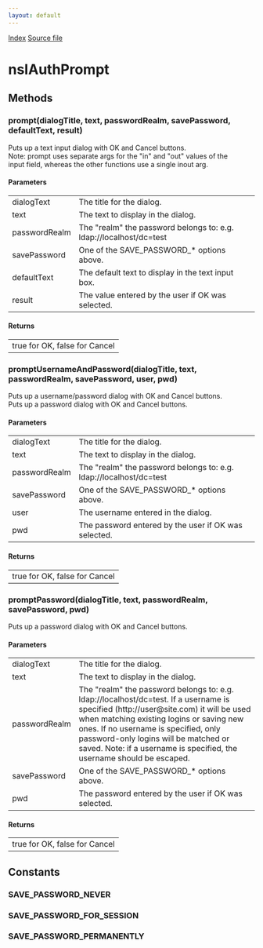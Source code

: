 ```yaml
---
layout: default
---
```

<div id='links'><a href="../index.html">Index</a>
<a href="http://dxr.mozilla.org/mozilla-central/source/netwerk/base/public/nsIAuthPrompt.idl">Source file</a>
</div>

# nsIAuthPrompt #

## Methods ##

### prompt(dialogTitle, text, passwordRealm, savePassword, defaultText, result) ###
  
Puts up a text input dialog with OK and Cancel buttons.  
Note: prompt uses separate args for the "in" and "out" values of the  
      input field, whereas the other functions use a single inout arg.  
  

#### Parameters ####

<table>

<tr>
<td>dialogText</td>
<td>The title for the dialog.  
</td>
</tr>

<tr>
<td>text</td>
<td>The text to display in the dialog.  
</td>
</tr>

<tr>
<td>passwordRealm</td>
<td>The "realm" the password belongs to: e.g.  
                      ldap://localhost/dc=test  
</td>
</tr>

<tr>
<td>savePassword</td>
<td>One of the SAVE_PASSWORD_* options above.  
</td>
</tr>

<tr>
<td>defaultText</td>
<td>The default text to display in the text input box.  
</td>
</tr>

<tr>
<td>result</td>
<td>The value entered by the user if OK was  
                      selected.  
</td>
</tr>

</table>

#### Returns ####

<table>

<tr>
<td>true for OK, false for Cancel  
</td>
</tr>

</table>

### promptUsernameAndPassword(dialogTitle, text, passwordRealm, savePassword, user, pwd) ###
  
Puts up a username/password dialog with OK and Cancel buttons.  
Puts up a password dialog with OK and Cancel buttons.  
  

#### Parameters ####

<table>

<tr>
<td>dialogText</td>
<td>The title for the dialog.  
</td>
</tr>

<tr>
<td>text</td>
<td>The text to display in the dialog.  
</td>
</tr>

<tr>
<td>passwordRealm</td>
<td>The "realm" the password belongs to: e.g.  
                      ldap://localhost/dc=test  
</td>
</tr>

<tr>
<td>savePassword</td>
<td>One of the SAVE_PASSWORD_* options above.  
</td>
</tr>

<tr>
<td>user</td>
<td>The username entered in the dialog.  
</td>
</tr>

<tr>
<td>pwd</td>
<td>The password entered by the user if OK was  
                      selected.  
</td>
</tr>

</table>

#### Returns ####

<table>

<tr>
<td>true for OK, false for Cancel  
</td>
</tr>

</table>

### promptPassword(dialogTitle, text, passwordRealm, savePassword, pwd) ###
  
Puts up a password dialog with OK and Cancel buttons.  
  

#### Parameters ####

<table>

<tr>
<td>dialogText</td>
<td>The title for the dialog.  
</td>
</tr>

<tr>
<td>text</td>
<td>The text to display in the dialog.  
</td>
</tr>

<tr>
<td>passwordRealm</td>
<td>The "realm" the password belongs to: e.g.  
                      ldap://localhost/dc=test. If a username is  
                      specified (http://user@site.com) it will be used  
                      when matching existing logins or saving new ones.  
                      If no username is specified, only password-only  
                      logins will be matched or saved.  
                      Note: if a username is specified, the username  
                      should be escaped.  
</td>
</tr>

<tr>
<td>savePassword</td>
<td>One of the SAVE_PASSWORD_* options above.  
</td>
</tr>

<tr>
<td>pwd</td>
<td>The password entered by the user if OK was  
                      selected.  
</td>
</tr>

</table>

#### Returns ####

<table>

<tr>
<td>true for OK, false for Cancel  
</td>
</tr>

</table>

## Constants ##

### SAVE_PASSWORD_NEVER ###

### SAVE_PASSWORD_FOR_SESSION ###

### SAVE_PASSWORD_PERMANENTLY ###
